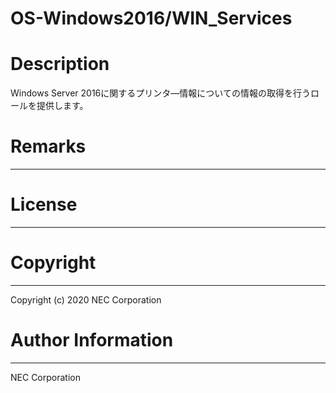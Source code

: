 OS-Windows2016/WIN_Services
=======================================================
# Description
Windows Server 2016に関するプリンタ―情報についての情報の取得を行うロールを提供します。

# Remarks
-------

# License
-------

# Copyright
---------
Copyright (c) 2020 NEC Corporation

# Author Information
------------------
NEC Corporation
